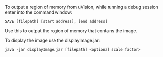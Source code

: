 To output a region of memory from uVision, while running a debug session enter into the command window:

`SAVE [filepath] [start address], [end address]`

Use this to output the region of memory that contains the image.

To display the image use the displayImage.jar:

`java -jar displayImage.jar [filepath] <optional scale factor>`
